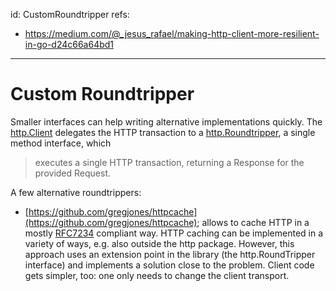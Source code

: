 id: CustomRoundtripper
refs:
- https://medium.com/@_jesus_rafael/making-http-client-more-resilient-in-go-d24c66a64bd1
---

# Custom Roundtripper

Smaller interfaces can help writing alternative implementations quickly. The
[http.Client](https://golang.org/pkg/net/http/#Client) delegates the HTTP
transaction to a
[http.Roundtripper](https://golang.org/pkg/net/http/#RoundTripper), a single
method interface, which

> executes a single HTTP transaction, returning a Response for the provided Request.

A few alternative roundtrippers:

* [https://github.com/gregjones/httpcache](https://github.com/gregjones/httpcache);
  allows to cache HTTP in a mostly
[RFC7234](https://datatracker.ietf.org/doc/html/rfc7234) compliant way.  HTTP
caching can be implemented in a variety of ways, e.g. also outside the http
package. However, this approach uses an extension point in the library (the
http.RoundTripper interface) and implements a solution close to the problem.
Client code gets simpler, too: one only needs to change the client transport.




